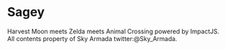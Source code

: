 # Sagey
Harvest Moon meets Zelda meets Animal Crossing powered by ImpactJS. All contents property of Sky Armada twitter:@Sky_Armada.